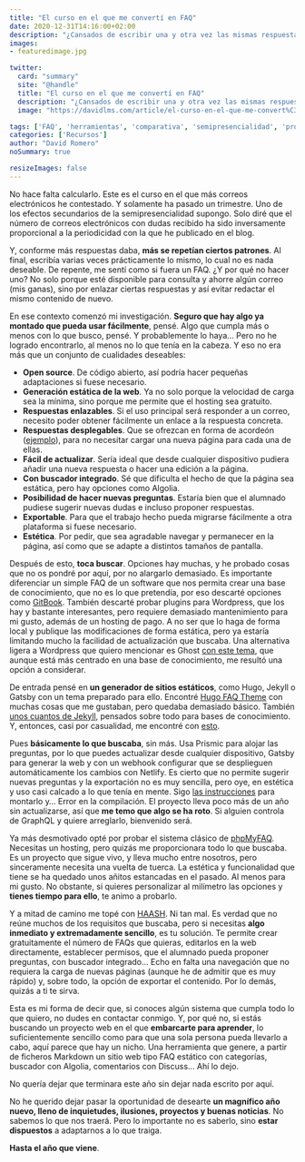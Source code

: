 ```yaml
---
title: "El curso en el que me convertí en FAQ"
date: 2020-12-31T14:16:00+02:00
description: "¿Cansados de escribir una y otra vez las mismas respuestas?"
images:
- featuredimage.jpg

twitter:
  card: "summary"
  site: "@handle"
  title: "El curso en el que me convertí en FAQ"
  description: "¿Cansados de escribir una y otra vez las mismas respuestas?"
  image: "https://davidlms.com/article/el-curso-en-el-que-me-convert%C3%AD-en-faq/featuredimage.jpg"

tags: ['FAQ', 'herramientas', 'comparativa', 'semipresencialidad', 'productividad', 'busqueda']
categories: ['Recursos']
author: "David Romero"
noSummary: true

resizeImages: false
---
```

No hace falta calcularlo. Este es el curso en el que más correos electrónicos he contestado. Y solamente ha pasado un trimestre. Uno de los efectos secundarios de la semipresencialidad supongo. Solo diré que el número de correos electrónicos con dudas recibido ha sido inversamente proporcional a la periodicidad con la que he publicado en el blog.

Y, conforme más respuestas daba, **más se repetían ciertos patrones**. Al final, escribía varias veces prácticamente lo mismo, lo cual no es nada deseable. De repente, me sentí como si fuera un FAQ. ¿Y por qué no hacer uno? No solo porque esté disponible para consulta y ahorre algún correo (mis ganas), sino por enlazar ciertas respuestas y así evitar redactar el mismo contenido de nuevo.

En ese contexto comenzó mi investigación. **Seguro que hay algo ya montado que pueda usar fácilmente**, pensé. Algo que cumpla más o menos con lo que busco, pensé. Y probablemente lo haya… Pero no he logrado encontrarlo, al menos no lo que tenía en la cabeza. Y eso no era más que un conjunto de cualidades deseables:

* **Open source**. De código abierto, así podría hacer pequeñas adaptaciones si fuese necesario.
* **Generación estática de la web**. Ya no solo porque la velocidad de carga sea la mínima, sino porque me permite que el hosting sea gratuito.
* **Respuestas enlazables**. Si el uso principal será responder a un correo, necesito poder obtener fácilmente un enlace a la respuesta concreta.
* **Respuestas desplegables**. Que se ofrezcan en forma de acordeón ([ejemplo](https://jqueryui.com/accordion/)), para no necesitar cargar una nueva página para cada una de ellas.
* **Fácil de actualizar**. Sería ideal que desde cualquier dispositivo pudiera añadir una nueva respuesta o hacer una edición a la página.
* **Con buscador integrado**. Sé que dificulta el hecho de que la página sea estática, pero hay opciones como Algolia.
* **Posibilidad de hacer nuevas preguntas**. Estaría bien que el alumnado pudiese sugerir nuevas dudas e incluso proponer respuestas.
* **Exportable**. Para que el trabajo hecho pueda migrarse fácilmente a otra plataforma si fuese necesario.
* **Estética**. Por pedir, que sea agradable navegar y permanecer en la página, así como que se adapte a distintos tamaños de pantalla.

Después de esto, **toca buscar**. Opciones hay muchas, y he probado cosas que no os pondré por aquí, por no alargarlo demasiado. Es importante diferenciar un simple FAQ de un software que nos permita crear una base de conocimiento, que no es lo que pretendía, por eso descarté opciones como [GitBook](https://www.gitbook.com/). También descarté probar plugins para Wordpress, que los hay y bastante interesantes, pero requiere demasiado mantenimiento para mi gusto, además de un hosting de pago. A no ser que lo haga de forma local y publique las modificaciones de forma estática, pero ya estaría limitando mucho la facilidad de actualización que buscaba. Una alternativa ligera a Wordpress que quiero mencionar es Ghost [con este tema](https://themeforest.net/item/digidocs-documentation-and-knowledge-base-ghost-theme/25719922), que aunque está más centrado en una base de conocimiento, me resultó una opción a considerar.

De entrada pensé en **un generador de sitios estáticos**, como Hugo, Jekyll o Gatsby con un tema preparado para ello. Encontré [Hugo FAQ Theme](https://themes.gohugo.io/hugo-faq-theme/) con muchas cosas que me gustaban, pero quedaba demasiado básico. También [unos cuantos de Jekyll](https://jekyllthemes.io/jekyll-documentation-themes), pensados sobre todo para bases de conocimiento. Y, entonces, casi por casualidad, me encontré con [esto](https://gatsby-theme-faqs.netlify.app/faq).

Pues **básicamente lo que buscaba**, sin más. Usa Prismic para alojar las preguntas, por lo que puedes actualizar desde cualquier dispositivo, Gatsby para generar la web y con un webhook configurar que se desplieguen automáticamente los cambios con Netlify. Es cierto que no permite sugerir nuevas preguntas y la exportación no es muy sencilla, pero oye, en estética y uso casi calcado a lo que tenía en mente. Sigo [las instrucciones](https://github.com/littleplusbig/gatsby-theme-faqs-prismic) para montarlo y… Error en la compilación. El proyecto lleva poco más de un año sin actualizarse, así que **me temo que algo se ha roto**. Si alguien controla de GraphQL y quiere arreglarlo, bienvenido será.

Ya más desmotivado opté por probar el sistema clásico de [phpMyFAQ](https://www.phpmyfaq.de/). Necesitas un hosting, pero quizás me proporcionara todo lo que buscaba. Es un proyecto que sigue vivo, y lleva mucho entre nosotros, pero sinceramente necesita una vuelta de tuerca. La estética y funcionalidad que tiene se ha quedado unos añitos estancadas en el pasado. Al menos para mi gusto. No obstante, si quieres personalizar al milímetro las opciones y **tienes tiempo para ello**, te animo a probarlo.

Y a mitad de camino me topé con [HAASH](https://haash.io/). Ni tan mal. Es verdad que no reúne muchos de los requisitos que buscaba, pero si necesitas **algo inmediato y extremadamente sencillo**, es tu solución. Te permite crear gratuitamente el número de FAQs que quieras, editarlos en la web directamente, establecer permisos, que el alumnado pueda proponer preguntas, con buscador integrado… Echo en falta una navegación que no requiera la carga de nuevas páginas (aunque he de admitir que es muy rápido) y, sobre todo, la opción de exportar el contenido. Por lo demás, quizás a ti te sirva.

Esta es mi forma de decir que, si conoces algún sistema que cumpla todo lo que quiero, no dudes en contactar conmigo. Y, por qué no, si estás buscando un proyecto web en el que **embarcarte para aprender**, lo suficientemente sencillo como para que una sola persona pueda llevarlo a cabo, aquí parece que hay un nicho. Una herramienta que genere, a partir de ficheros Markdown un sitio web tipo FAQ estático con categorías, buscador con Algolia, comentarios con Discuss... Ahí lo dejo.

No quería dejar que terminara este año sin dejar nada escrito por aquí. 

No he querido dejar pasar la oportunidad de desearte **un magnífico año nuevo, lleno de inquietudes, ilusiones, proyectos y buenas noticias**. No sabemos lo que nos traerá. Pero lo importante no es saberlo, sino **estar dispuestos** a adaptarnos a lo que traiga.

**Hasta el año que viene**.